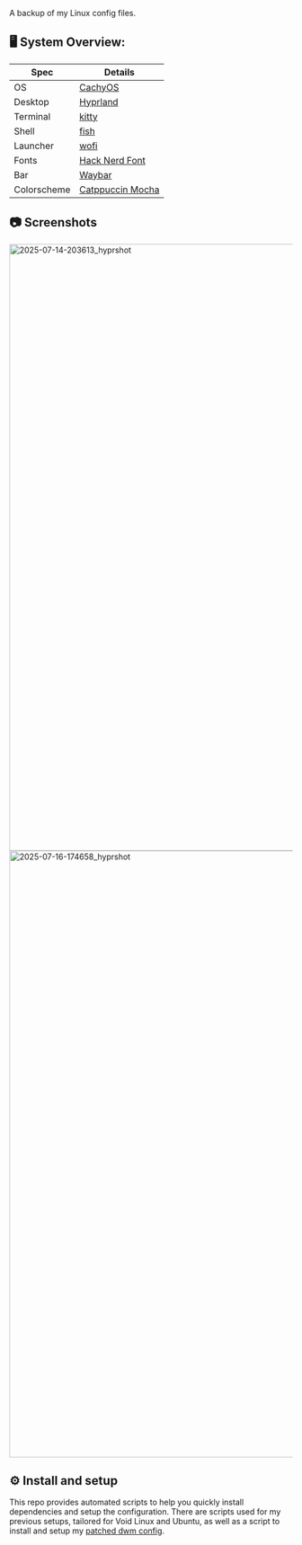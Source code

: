 A backup of my Linux config files.

🖥️ System Overview:
-------------------------------------------------------------------
| Spec            | Details                                        |
| --------------- | --------------------------------------         |
| OS              | [CachyOS](https://cachyos.org/)                |
| Desktop         | [Hyprland](https://hypr.land/)                 |
| Terminal        | [kitty](https://github.com/kovidgoyal/kitty)   |
| Shell           | [fish](https://fishshell.com)                  |
| Launcher        | [wofi](https://github.com/SimplyCEO/wofi?tab=readme-ov-file) |
| Fonts           | [Hack Nerd Font](https://www.nerdfonts.com/)   |
| Bar             | [Waybar](https://github.com/Alexays/Waybar)    |
| Colorscheme     | [Catppuccin Mocha](https://catppuccin.com/palette/) |

📷 Screenshots
---------------------------------------
<img width="1920" height="1080" alt="2025-07-14-203613_hyprshot" src="https://github.com/user-attachments/assets/657846cf-3194-431c-8ad6-fc13a4085677" />
<img width="1920" height="1080" alt="2025-07-16-174658_hyprshot" src="https://github.com/user-attachments/assets/217195e9-72fe-44d0-9a1f-ab039fdaa248" />

⚙️ Install and setup
------------------------------
This repo provides automated scripts to help you quickly install dependencies and setup the configuration.
There are scripts used for my previous setups, tailored for Void Linux and Ubuntu, as well as a script to install and setup my [patched dwm config](https://github.com/dimsp98/dwm).
